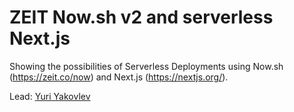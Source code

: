 # ZEIT Now.sh v2 and serverless Next.js

Showing the possibilities of Serverless Deployments using Now.sh (https://zeit.co/now) and Next.js (https://nextjs.org/).

Lead: [Yuri Yakovlev](https://github.com/yakovlevyuri)
